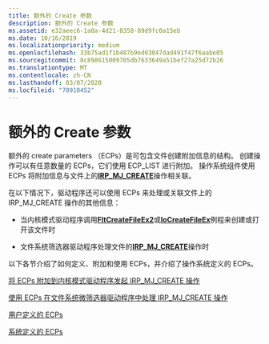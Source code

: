 ```yaml
---
title: 额外的 Create 参数
description: 额外的 Create 参数
ms.assetid: e32aeec6-1a0a-4d21-8358-89d9fc0a15eb
ms.date: 10/16/2019
ms.localizationpriority: medium
ms.openlocfilehash: 33b75ad1f1b487b9ed03047dad491f47f6aabe05
ms.sourcegitcommit: 8c898615009705db7633649a51bef27a25d72b26
ms.translationtype: MT
ms.contentlocale: zh-CN
ms.lasthandoff: 03/07/2020
ms.locfileid: "78910452"
---
```

# <a name="extra-create-parameters"></a>额外的 Create 参数

额外的 create parameters （ECPs）是可包含文件创建附加信息的结构。 创建操作可以有任意数量的 ECPs，它们使用 ECP_LIST 进行附加。 操作系统组件使用 ECPs 将附加信息与文件上的[**IRP_MJ_CREATE**](https://docs.microsoft.com/windows-hardware/drivers/ifs/irp-mj-create)操作相关联。

在以下情况下，驱动程序还可以使用 ECPs 来处理或关联文件上的 IRP_MJ_CREATE 操作的其他信息：

- 当内核模式驱动程序调用[**FltCreateFileEx2**](https://docs.microsoft.com/windows-hardware/drivers/ddi/fltkernel/nf-fltkernel-fltcreatefileex2)或[**IoCreateFileEx**](https://docs.microsoft.com/windows-hardware/drivers/ddi/ntddk/nf-ntddk-iocreatefileex)例程来创建或打开该文件时

- 文件系统筛选器驱动程序处理文件的[**IRP_MJ_CREATE**](https://docs.microsoft.com/windows-hardware/drivers/ifs/irp-mj-create)操作时

以下各节介绍了如何定义、附加和使用 ECPs，并介绍了操作系统定义的 ECPs。

[将 ECPs 附加到内核模式驱动程序发起 IRP_MJ_CREATE 操作](attaching-ecps-to-irp-mj-create-operations-that-a-kernel-mode-driver-o.md)

[使用 ECPs 在文件系统微筛选器驱动程序中处理 IRP_MJ_CREATE 操作](using-ecps-to-process-irp-mj-create-operations-in-a-file-system-minifilter.md)

[用户定义的 ECPs](user-defined-ecps.md)

[系统定义的 ECPs](system-defined-ecps.md)
